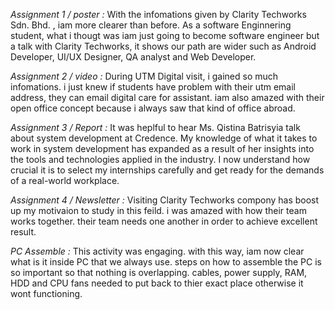 *Assignment 1 / poster :* With the infomations given by Clarity Techworks Sdn. Bhd. , iam more
clearer than before. As a software Enginnering student, what i thougt was iam just going to become 
software engineer but a talk with Clarity Techworks, it shows our path are wider such as Android 
Developer, UI/UX Designer, QA analyst and Web Developer.

*Assignment 2 / video :* During UTM Digital visit, i gained so much infomations. i just knew 
if students have problem with their utm email address, they can email digital care for assistant. 
iam also amazed with their open office concept because i always saw that kind of office abroad.

*Assignment 3 / Report :* It was heplful to hear Ms. Qistina Batrisyia talk about system 
development at Credence. My knowledge of what it takes to work in system development has expanded 
as a result of her insights into the tools and technologies applied in the industry. 
I now understand how crucial it is to select my internships carefully and get ready for the demands 
of a real-world workplace.

*Assignment 4 / Newsletter :* Visiting Clarity Techworks compony has boost up my motivaion to 
study in this feild. i was amazed with how their team works together. their team needs 
one another in order to achieve excellent result.

*PC Assemble :* This activity was engaging. with this way, iam now clear what is it inside PC
that we always use. steps on how to assemble the PC is so important so that nothing is overlapping.
cables, power supply, RAM, HDD and CPU fans needed to put back to thier exact place otherwise it 
wont functioning. 
